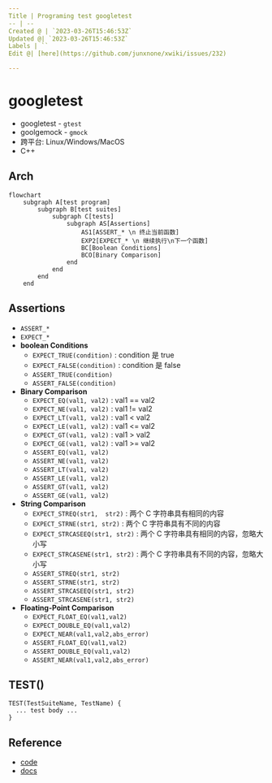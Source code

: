 ```yaml
---
Title | Programing test googletest
-- | --
Created @ | `2023-03-26T15:46:53Z`
Updated @| `2023-03-26T15:46:53Z`
Labels | ``
Edit @| [here](https://github.com/junxnone/xwiki/issues/232)

---
```

# googletest
- googletest - `gtest`
- goolgemock - `gmock`
- 跨平台: Linux/Windows/MacOS
- C++


## Arch

```mermaid
flowchart 
    subgraph A[test program]
        subgraph B[test suites]
            subgraph C[tests]
                subgraph AS[Assertions]
                    AS1[ASSERT_* \n 终止当前函数]
                    EXP2[EXPECT_* \n 继续执行\n下一个函数]
                    BC[Boolean Conditions]
                    BCO[Binary Comparison]
                end
            end
        end
    end

```

## Assertions
- `ASSERT_*`
- `EXPECT_*`
- **boolean Conditions**
  - `EXPECT_TRUE(condition)` : condition 是 true
  - `EXPECT_FALSE(condition)` : condition 是 false
  - `ASSERT_TRUE(condition)`
  - `ASSERT_FALSE(condition)`
- **Binary Comparison**
  - `EXPECT_EQ(val1, val2)` : val1 == val2
  - `EXPECT_NE(val1, val2)` : val1 != val2
  - `EXPECT_LT(val1, val2)` : val1 < val2
  - `EXPECT_LE(val1, val2)` : val1 <= val2
  - `EXPECT_GT(val1, val2)` : val1 > val2
  - `EXPECT_GE(val1, val2)` : val1 >= val2
  - `ASSERT_EQ(val1, val2)`
  - `ASSERT_NE(val1, val2)`
  - `ASSERT_LT(val1, val2)`
  - `ASSERT_LE(val1, val2)`
  - `ASSERT_GT(val1, val2)`
  - `ASSERT_GE(val1, val2)`
- **String Comparison**
  - `EXPECT_STREQ(str1,  str2)` : 两个 C 字符串具有相同的内容
  - `EXPECT_STRNE(str1, str2)` : 两个 C 字符串具有不同的内容
  - `EXPECT_STRCASEEQ(str1, str2)` : 两个 C 字符串具有相同的内容，忽略大小写
  - `EXPECT_STRCASENE(str1, str2)` : 两个 C 字符串具有不同的内容，忽略大小写
  - `ASSERT_STREQ(str1, str2)`
  - `ASSERT_STRNE(str1, str2)`
  - `ASSERT_STRCASEEQ(str1, str2)`
  - `ASSERT_STRCASENE(str1, str2)`
- **Floating-Point Comparison**
  - `EXPECT_FLOAT_EQ(val1,val2)`
  - `EXPECT_DOUBLE_EQ(val1,val2)`
  - `EXPECT_NEAR(val1,val2,abs_error)`
  - `ASSERT_FLOAT_EQ(val1,val2)`
  - `ASSERT_DOUBLE_EQ(val1,val2)`
  - `ASSERT_NEAR(val1,val2,abs_error)`


## TEST()

```
TEST(TestSuiteName, TestName) {
  ... test body ...
}
```



## Reference
- [code](https://github.com/google/googletest)
- [docs](https://google.github.io/googletest/)

